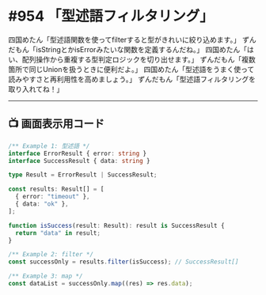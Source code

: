 # #954 「型述語フィルタリング」

四国めたん「型述語関数を使ってfilterすると型がきれいに絞り込めます。」
ずんだもん「isStringとかisErrorみたいな関数を定義するんだね。」
四国めたん「はい、配列操作から重複する型判定ロジックを切り出せます。」
ずんだもん「複数箇所で同じUnionを扱うときに便利だよ。」
四国めたん「型述語をうまく使って読みやすさと再利用性を高めましょう。」
ずんだもん「型述語フィルタリングを取り入れてね！」

---

## 📺 画面表示用コード

```typescript
/** Example 1: 型述語 */
interface ErrorResult { error: string }
interface SuccessResult { data: string }

type Result = ErrorResult | SuccessResult;

const results: Result[] = [
  { error: "timeout" },
  { data: "ok" },
];

function isSuccess(result: Result): result is SuccessResult {
  return "data" in result;
}

/** Example 2: filter */
const successOnly = results.filter(isSuccess); // SuccessResult[]

/** Example 3: map */
const dataList = successOnly.map((res) => res.data);
```
